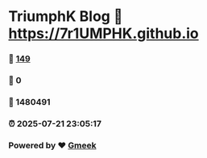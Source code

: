 # TriumphK Blog :link: https://7r1UMPHK.github.io 
### :page_facing_up: [149](https://7r1UMPHK.github.io/tag.html) 
### :speech_balloon: 0 
### :hibiscus: 1480491 
### :alarm_clock: 2025-07-21 23:05:17 
### Powered by :heart: [Gmeek](https://github.com/Meekdai/Gmeek)
